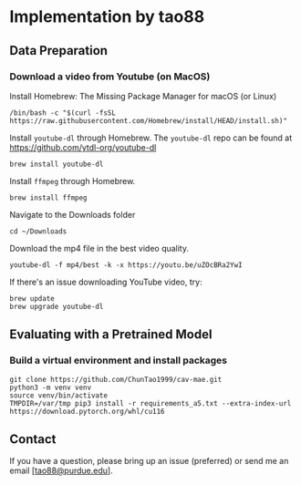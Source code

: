# Implementation by tao88

## Data Preparation
### Download a video from Youtube (on MacOS)
Install Homebrew: The Missing Package Manager for macOS (or Linux)
```
/bin/bash -c "$(curl -fsSL https://raw.githubusercontent.com/Homebrew/install/HEAD/install.sh)"
```
Install `youtube-dl` through Homebrew. The `youtube-dl` repo can be found at https://github.com/ytdl-org/youtube-dl
```
brew install youtube-dl
```
Install `ffmpeg` through Homebrew.
```
brew install ffmpeg
```
Navigate to the Downloads folder
```
cd ~/Downloads
```
Download the mp4 file in the best video quality.
```
youtube-dl -f mp4/best -k -x https://youtu.be/uZOcBRa2YwI
```
If there's an issue downloading YouTube video, try:
```
brew update
brew upgrade youtube-dl
```

## Evaluating with a Pretrained Model
### Build a virtual environment and install packages
```
git clone https://github.com/ChunTao1999/cav-mae.git
python3 -m venv venv
source venv/bin/activate
TMPDIR=/var/tmp pip3 install -r requirements_a5.txt --extra-index-url https://download.pytorch.org/whl/cu116 
```

## Contact
If you have a question, please bring up an issue (preferred) or send me an email [tao88@purdue.edu].
